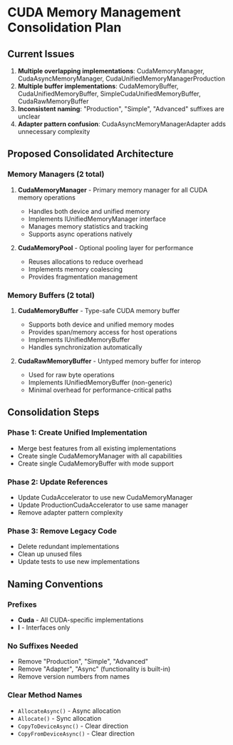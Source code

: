 # CUDA Memory Management Consolidation Plan

## Current Issues
1. **Multiple overlapping implementations**: CudaMemoryManager, CudaAsyncMemoryManager, CudaUnifiedMemoryManagerProduction
2. **Multiple buffer implementations**: CudaMemoryBuffer, CudaUnifiedMemoryBuffer, SimpleCudaUnifiedMemoryBuffer, CudaRawMemoryBuffer
3. **Inconsistent naming**: "Production", "Simple", "Advanced" suffixes are unclear
4. **Adapter pattern confusion**: CudaAsyncMemoryManagerAdapter adds unnecessary complexity

## Proposed Consolidated Architecture

### Memory Managers (2 total)
1. **CudaMemoryManager** - Primary memory manager for all CUDA memory operations
   - Handles both device and unified memory
   - Implements IUnifiedMemoryManager interface
   - Manages memory statistics and tracking
   - Supports async operations natively

2. **CudaMemoryPool** - Optional pooling layer for performance
   - Reuses allocations to reduce overhead
   - Implements memory coalescing
   - Provides fragmentation management

### Memory Buffers (2 total)
1. **CudaMemoryBuffer<T>** - Type-safe CUDA memory buffer
   - Supports both device and unified memory modes
   - Provides span/memory access for host operations
   - Implements IUnifiedMemoryBuffer<T>
   - Handles synchronization automatically

2. **CudaRawMemoryBuffer** - Untyped memory buffer for interop
   - Used for raw byte operations
   - Implements IUnifiedMemoryBuffer (non-generic)
   - Minimal overhead for performance-critical paths

## Consolidation Steps

### Phase 1: Create Unified Implementation
- Merge best features from all existing implementations
- Create single CudaMemoryManager with all capabilities
- Create single CudaMemoryBuffer<T> with mode support

### Phase 2: Update References
- Update CudaAccelerator to use new CudaMemoryManager
- Update ProductionCudaAccelerator to use same manager
- Remove adapter pattern complexity

### Phase 3: Remove Legacy Code
- Delete redundant implementations
- Clean up unused files
- Update tests to use new implementations

## Naming Conventions

### Prefixes
- **Cuda** - All CUDA-specific implementations
- **I** - Interfaces only

### No Suffixes Needed
- Remove "Production", "Simple", "Advanced"
- Remove "Adapter", "Async" (functionality is built-in)
- Remove version numbers from names

### Clear Method Names
- `AllocateAsync()` - Async allocation
- `Allocate()` - Sync allocation  
- `CopyToDeviceAsync()` - Clear direction
- `CopyFromDeviceAsync()` - Clear direction